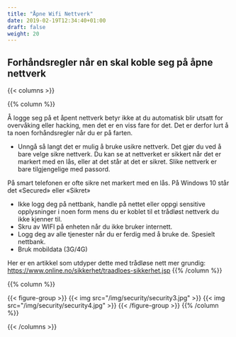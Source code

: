 ```yaml
---
title: "Åpne Wifi Nettverk"
date: 2019-02-19T12:34:40+01:00
draft: false
weight: 20
---
```

## Forhåndsregler når en skal koble seg på åpne nettverk

{{< columns >}}


{{% column %}}

Å logge seg på et åpent nettverk betyr ikke at du automatisk blir utsatt for overvåking eller hacking, men det er en viss fare for det. Det er derfor lurt å ta noen forhåndsregler når du er på farten.
- Unngå så langt det er mulig å bruke usikre nettverk. Det gjør du ved å bare velge sikre nettverk. Du kan se at nettverket er sikkert når det er markert med en lås, eller at det står at det er sikret. Slike nettverk er bare tilgjengelige med passord. 


På smart telefonen er ofte sikre net markert med en lås. På Windows 10 står det «Secured» eller «Sikret» 

- Ikke logg deg på nettbank, handle på nettet eller oppgi sensitive opplysninger i noen form mens du er koblet til et trådløst nettverk du ikke kjenner til.
- Skru av WIFI på enheten når du ikke bruker internett.
- Logg deg av alle tjenester når du er ferdig med å bruke de. Spesielt nettbank.
- Bruk mobildata (3G/4G)

Her er en artikkel som utdyper dette med trådløse nett mer grundig: https://www.online.no/sikkerhet/traadloes-sikkerhet.jsp
{{% /column %}}




{{% column %}}

{{< figure-group >}}
{{< img src="/img/security/security3.jpg" >}}
{{< img src="/img/security/security4.jpg" >}}
{{< /figure-group >}}
{{% /column %}}

{{< /columns >}}